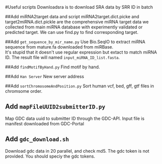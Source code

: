 #Useful scripts
Downloadsra is to download SRA data by SRR ID in batch

##Add miRNA2target data and script
miRNA2target.dict.picke and target2miRNA.dict.pickle are the comprehensive miRNA target data we collected from main miRNA database with experimently validated or predicted target. We can use find.py to find corresponding target.

##Add `get_sequence_by_mir_name.py`
Use Bio.SeqIO to extract miRNA sequence from mature.fa downloaded from miRBase.  
It's stupid that it doesn't use regular expression but extact to match miRNA ID. The result file will named `input_miRNA_ID_list.fasta`.

##Add `findMotifByHand.py`
Find motif by hand.

##Add `Han Server`
New server address

##Add `sortChromosomeAndPosition.py`
Sort human vcf, bed, gff, gtf files in chromsome order.

## Add `mapFileUUID2submitterID.py`
Map GDC data uuid to submitter ID through the GDC-API. Input file is manifest downloaded from GDC-Portal

## Add `gdc_download.sh`
Download gdc data in 20 parallel, and check md5.
The gdc token is not provided. You should speciy the gdc tokens.